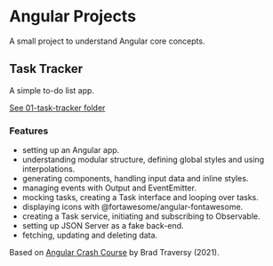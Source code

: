 # Angular Projects

A small project to understand Angular core concepts.

## Task Tracker

A simple to-do list app.

[See 01-task-tracker folder](https://github.com/solygambas/angular-projects/tree/main/01-task-tracker)

<!-- <p align="center">
    <a href="https://github.com/solygambas/angular-projects/tree/main/01-task-tracker">
        <img src="01-task-tracker/screenshot.png">
    </a>
</p> -->

### Features

- setting up an Angular app.
- understanding modular structure, defining global styles and using interpolations.
- generating components, handling input data and inline styles.
- managing events with Output and EventEmitter.
- mocking tasks, creating a Task interface and looping over tasks.
- displaying icons with @fortawesome/angular-fontawesome.
- creating a Task service, initiating and subscribing to Observable.
- setting up JSON Server as a fake back-end.
- fetching, updating and deleting data.

Based on [Angular Crash Course](https://www.youtube.com/watch?v=3dHNOWTI7H8) by Brad Traversy (2021).
